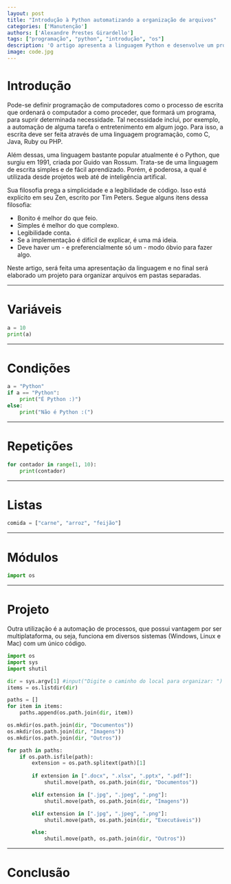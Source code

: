 ```yaml
---
layout: post
title: "Introdução à Python automatizando a organização de arquivos"
categories: ['Manutenção']
authors: ['Alexandre Prestes Girardello'] 
tags: ["programação", "python", "introdução", "os"]
description: 'O artigo apresenta a linguagem Python e desenvolve um projeto para a organização de arquivos do computador.'
image: code.jpg
---
```

# Introdução
Pode-se definir programação de computadores como o processo de escrita que ordenará o computador a como proceder, que formará um programa, para suprir determinada necessidade. Tal necessidade inclui, por exemplo, a automação de alguma tarefa o entretenimento em algum jogo. Para isso, a escrita deve ser feita através de uma linguagem programação, como C, Java, Ruby ou PHP.

Além dessas, uma linguagem bastante popular atualmente é o Python, que surgiu em 1991, criada por Guido van Rossum. Trata-se de uma linguagem de escrita simples e de fácil aprendizado. Porém, é poderosa, a qual é utilizada desde projetos web até de inteligência artifical.

Sua filosofia prega a simplicidade e a legibilidade de código. Isso está explícito em seu Zen, escrito por Tim Peters. Segue alguns itens dessa filosofia:

* Bonito é melhor do que feio.
* Simples é melhor do que complexo.
* Legibilidade conta.
* Se a implementação é difícil de explicar, é uma má ideia.
* Deve haver um - e preferencialmente só um - modo óbvio para fazer algo. 

Neste artigo, será feita uma apresentação da linguagem e no final será elaborado um projeto para organizar arquivos em pastas separadas.

---
# Variáveis
```python
a = 10
print(a)

```
---
# Condições
```python
a = "Python"
if a == "Python":
    print("É Python :)")
else:
    print("Não é Python :(")

```
---
# Repetições
```python
for contador in range(1, 10):
    print(contador)
```
---
# Listas
```python
comida = ["carne", "arroz", "feijão"]
```
---
# Módulos
```python
import os
```

---
# Projeto
Outra utilização é a automação de processos, que possui vantagem por ser multiplataforma, ou seja, funciona em diversos sistemas (Windows, Linux e Mac) com um único código. 

```python
import os
import sys
import shutil

dir = sys.argv[1] #input("Digite o caminho do local para organizar: ")
items = os.listdir(dir)

paths = []
for item in items:
    paths.append(os.path.join(dir, item))

os.mkdir(os.path.join(dir, "Documentos"))
os.mkdir(os.path.join(dir, "Imagens"))
os.mkdir(os.path.join(dir, "Outros"))

for path in paths:
    if os.path.isfile(path):
        extension = os.path.splitext(path)[1]
        
        if extension in [".docx", ".xlsx", ".pptx", ".pdf"]:
            shutil.move(path, os.path.join(dir, "Documentos"))

        elif extension in [".jpg", ".jpeg", ".png"]:
            shutil.move(path, os.path.join(dir, "Imagens"))

        elif extension in [".jpg", ".jpeg", ".png"]:
            shutil.move(path, os.path.join(dir, "Executáveis"))

        else:
            shutil.move(path, os.path.join(dir, "Outros"))
```
---
# Conclusão